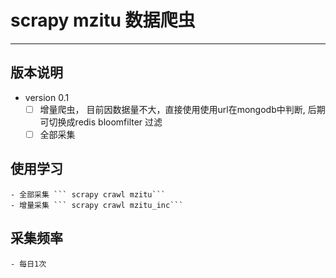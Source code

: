 # scrapy mzitu 数据爬虫

---

## 版本说明

- version 0.1
    - [ ] 增量爬虫， 目前因数据量不大，直接使用使用url在mongodb中判断, 后期可切换成redis bloomfilter 过滤
    - [ ] 全部采集

## 使用学习
    - 全部采集 ``` scrapy crawl mzitu```
    - 增量采集 ``` scrapy crawl mzitu_inc```

## 采集频率
    - 每日1次